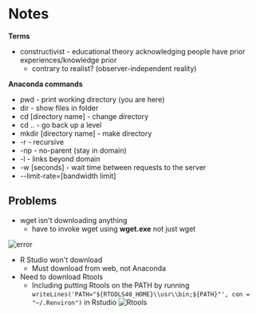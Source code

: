 # Notes
**Terms**
* constructivist - educational theory acknowledging people have prior experiences/knowledge prior 
  * contrary to realist? (observer-independent reality)

**Anaconda commands**
* pwd - print working directory (you are here)
* dir - show files in folder
* cd [directory name] - change directory
* cd .. - go back up a level
* mkdir [directory name] - make directory
* -r - recursive
* -np - no-parent (stay in domain)
* -l - links beyond domain
* -w [seconds] - wait time between requests to the server
* --limit-rate=[bandwidth limit]

## Problems
* wget isn't downloading anything
  * have to invoke wget using **wget.exe** not just wget

![error](https://github.com/kieranheffernan/week-2/blob/master/error2.PNG)

* R Studio won't download
  * Must download from web, not Anaconda
* Need to download Rtools
  * Including putting Rtools on the PATH by running `writeLines('PATH="${RTOOLS40_HOME}\\usr\\bin;${PATH}"', con = "~/.Renviron")` in Rstudio
![Rtools](https://github.com/kieranheffernan/week-2/blob/master/rtools.PNG)

